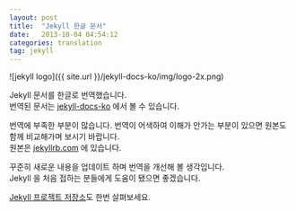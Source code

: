 ```yaml
---
layout: post
title:  "Jekyll 한글 문서"
date:   2013-10-04 04:54:12
categories: translation
tag: jekyll
---
```


![jekyll logo]({{ site.url }}/jekyll-docs-ko/img/logo-2x.png)

Jekyll 문서를 한글로 번역했습니다.  
번역된 문서는 [jekyll-docs-ko][jekyll-docs-ko] 에서 볼 수 있습니다.

번역에 부족한 부분이 많습니다. 번역이 어색하여 이해가 안가는 부분이 있으면 원본도 함께 비교해가며 보시기 바랍니다.  
원본은 [jekyllrb.com][jekyll-docs] 에 있습니다.

꾸준히 새로운 내용을 업데이트 하며 번역을 개선해 볼 생각입니다.  
Jekyll 을 처음 접하는 분들에게 도움이 됐으면 좋겠습니다.

[Jekyll 프로젝트 저장소][jekyll]도 한번 살펴보세요.

[jekyll-docs-ko]: http://svperstarz.github.io/jekyll-docs-ko
[jekyll]: https://github.com/mojombo/jekyll
[jekyll-docs]: http://jekyllrb.com
